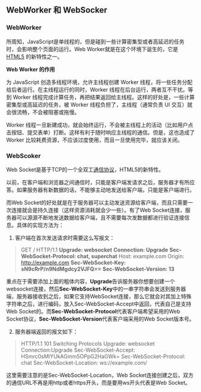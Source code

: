 ## WebWorker 和 WebSocker

### WebWorker

所周知，JavaScript是单线程的，但是碰到一些计算密集型或者高延迟的任务时，会影响整个页面的运行。Web Worker就是在这个环境下诞生的，它是 [HTML5](https://so.csdn.net/so/search?q=HTML5&spm=1001.2101.3001.7020) 的新特性之一。

**Web Worker 的作用** 

为 JavaScript 创造多线程环境，允许主线程创建 Worker 线程，将一些任务分配给后者运行。在主线程运行的同时，Worker 线程在后台运行，两者互不干扰。等到 Worker 线程完成计算任务，再把结果返回给主线程。这样的好处是，一些计算密集型或高延迟的任务，被 Worker 线程负担了，主线程（通常负责 UI 交互）就会很流畅，不会被阻塞或拖慢。

Worker 线程一旦新建成功，就会始终运行，不会被主线程上的活动（比如用户点击按钮、提交表单）打断。这样有利于随时响应主线程的通信。但是，这也造成了 Worker 比较耗费资源，不应该过度使用，而且一旦使用完毕，就应该关闭。



### WebScoker

Web Socket是基于TCP的一个全双工[通信协议](https://so.csdn.net/so/search?q=通信协议&spm=1001.2101.3001.7020)，HTML5的新特性。

以前，在客户端和浏览器之间通信时，只能是客户端发请求之后，服务器才有所应答。如果服务器有新数据的话，不能够主动地发送给客户端，只能是客户端进行。

而Web Socket的好处就是在于服务器可以主动发送资源给客户端，而且只需要一次连接就会是持久连接（这样资源消耗就会少一些）。有了Web Socket连接，服务器可以源源不断地发送数据给客户端，且不需要每次发数据都进行验证连接信息。具体的实现方法为：

1. 客户端在首次发送请求时需要这么写报文：

> GET / HTTP/1.1
> **Upgrade: websocket**
> **Connection: Upgrade**
> **Sec-WebSocket-Protocol: chat, superchat**
> Host: example.com
> Origin: http://example.com
> **Sec-WebSocket-Key: sN9cRrP/n9NdMgdcy2VJFQ==**
> **Sec-WebSocket-Version: 13**

重点在于需要添加上面的粗体内容，**Upgrade**告诉服务器你想要创建一个websocket连接，然后**Sec-WebSocket-Key**中的一串字符串会发送到服务器端，服务器接收到之后，如果它支持WebSocket连接，那么它就会对其加上特殊字符串之后，进行编码，放入Sec-WebSocket-Accept中返回，代表自己是支持Web Socket的。而**Sec-WebSocket-Protocol**代表客户端希望采用的Web Socket协议，**Sec-WebSocket-Version**代表客户端采用的Web Socket版本号。

2. 服务器端返回的报文如下：

> HTTP/1.1 101 Switching Protocols
> Upgrade: websocket
> Connection:Upgrade
> Sec-WebSocket-Accept: HSmrc0sMlYUkAGmm5OPpG2HaGWk=
> Sec-WebSocket-Protocol: chat
> Sec-WebSocket-Location: ws://example.com/

这里需要注意的是Sec-WebSocket-Location，Web Socket连接创建之后，双方的通信URL不再是用http或者https开头，而是要用ws开头代表是Web Socket。